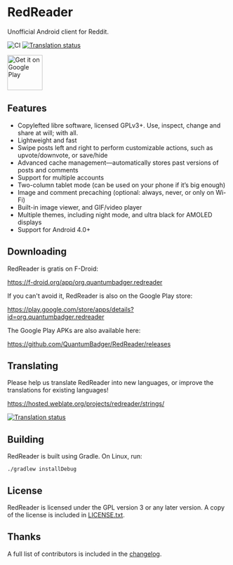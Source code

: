 RedReader
=========

Unofficial Android client for Reddit.

![CI](https://github.com/QuantumBadger/RedReader/workflows/CI/badge.svg?branch=master)
[![Translation status](https://hosted.weblate.org/widgets/redreader/-/svg-badge.svg)](https://hosted.weblate.org/engage/redreader/?utm_source=widget)

[<img src="https://play.google.com/intl/en_us/badges/images/generic/en_badge_web_generic.png"
      alt="Get it on Google Play"
      height="80">](https://play.google.com/store/apps/details?id=org.quantumbadger.redreader)

Features
--------

* Copylefted libre software, licensed GPLv3+. Use, inspect, change and share at will; with all.
* Lightweight and fast
* Swipe posts left and right to perform customizable actions, such as upvote/downvote, or save/hide
* Advanced cache management—automatically stores past versions of posts and comments
* Support for multiple accounts
* Two-column tablet mode (can be used on your phone if it’s big enough)
* Image and comment precaching (optional: always, never, or only on Wi-Fi)
* Built-in image viewer, and GIF/video player
* Multiple themes, including night mode, and ultra black for AMOLED displays
* Support for Android 4.0+


Downloading
-----------

RedReader is gratis on F-Droid:

https://f-droid.org/app/org.quantumbadger.redreader

If you can't avoid it, RedReader is also on the Google Play store:

https://play.google.com/store/apps/details?id=org.quantumbadger.redreader

The Google Play APKs are also available here:

https://github.com/QuantumBadger/RedReader/releases


Translating
-----------

Please help us translate RedReader into new languages, or improve the translations for existing languages!

https://hosted.weblate.org/projects/redreader/strings/

[![Translation status](https://hosted.weblate.org/widgets/redreader/-/287x66-grey.png)](https://hosted.weblate.org/engage/redreader/?utm_source=widget)


Building
--------

RedReader is built using Gradle. On Linux, run:

    ./gradlew installDebug


License
-------

RedReader is licensed under the GPL version 3 or any later version. A copy of the license is
included in [LICENSE.txt](LICENSE.txt).


Thanks
------

A full list of contributors is included in the [changelog](assets/changelog.txt).
